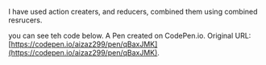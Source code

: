 
I have used action creaters, and reducers, combined them using combined resrucers.






you can see teh code below.
A Pen created on CodePen.io. Original URL: [https://codepen.io/aizaz299/pen/qBaxJMK](https://codepen.io/aizaz299/pen/qBaxJMK).


